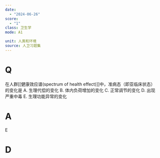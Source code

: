 ```yaml
---
date:
  - "2024-06-26"
score:
  - "1"
class: 卫生学
mode: A1

unit: 人类和环境
source: 人卫习题集
---
```



# Q
在人群[[健康效应谱(spectrum of health effect)]]中，准病态（即亚临床状态）的变化是
A. 生理代偿的变化 
B. 体内负荷增加的变化
C. 正常调节的变化 
D. 出现严重中毒
E. 生理功能异常的变化
# A

E


# D
